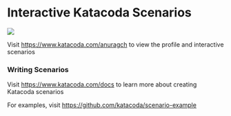 # Interactive Katacoda Scenarios

[![](http://shields.katacoda.com/katacoda/anuragch/count.svg)](https://www.katacoda.com/anuragch "Get your profile on Katacoda.com")

Visit https://www.katacoda.com/anuragch to view the profile and interactive scenarios

### Writing Scenarios
Visit https://www.katacoda.com/docs to learn more about creating Katacoda scenarios

For examples, visit https://github.com/katacoda/scenario-example
